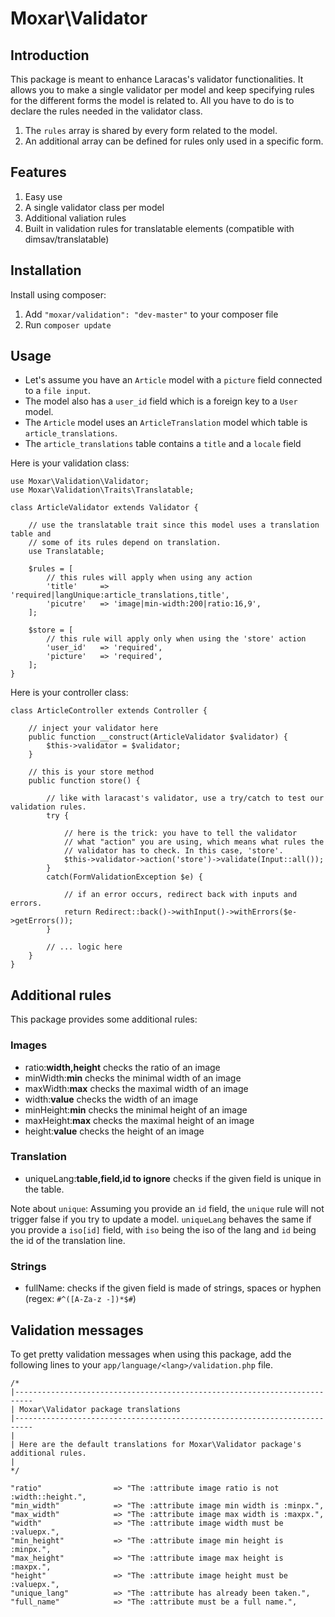 # Moxar\Validator

## Introduction

This package is meant to enhance Laracas's validator functionalities. It allows you to make a single validator per model and keep specifying rules for the different forms the model is related to. All you have to do is to declare the rules needed in the validator class.

1. The `rules` array is shared by every form related to the model.
2. An additional array can be defined for rules only used in a specific form.

## Features

1. Easy use
2. A single validator class per model
3. Additional valiation rules
4. Built in validation rules for translatable elements (compatible with dimsav/translatable)

## Installation

Install using composer:

1. Add `"moxar/validation": "dev-master"` to your composer file
2. Run `composer update`

## Usage

* Let's assume you have an `Article` model with a `picture` field connected to a `file input`.
* The model also has a `user_id` field which is a foreign key to a `User` model.
* The `Article` model uses an `ArticleTranslation` model which table is `article_translations`.
* The `article_translations` table contains a `title` and a `locale` field

Here is your validation class:

    use Moxar\Validation\Validator;
    use Moxar\Validation\Traits\Translatable;

    class ArticleValidator extends Validator {
    
        // use the translatable trait since this model uses a translation table and 
        // some of its rules depend on translation.
        use Translatable;
    
        $rules = [
            // this rules will apply when using any action
            'title'     => 'required|langUnique:article_translations,title',
            'picutre'   => 'image|min-width:200|ratio:16,9',
        ];
        
        $store = [
            // this rule will apply only when using the 'store' action
            'user_id'   => 'required',
            'picture'   => 'required',
        ];
    }
    
Here is your controller class:

    class ArticleController extends Controller {
    
        // inject your validator here
        public function __construct(ArticleValidator $validator) {
            $this->validator = $validator;
        }
    
        // this is your store method
        public function store() {
        
            // like with laracast's validator, use a try/catch to test our validation rules.
            try {
            
                // here is the trick: you have to tell the validator 
                // what "action" you are using, which means what rules the
                // validator has to check. In this case, 'store'.
                $this->validator->action('store')->validate(Input::all());
            }
            catch(FormValidationException $e) {
            
                // if an error occurs, redirect back with inputs and errors.
                return Redirect::back()->withInput()->withErrors($e->getErrors());
            }
            
            // ... logic here
        }
    }

## Additional rules

This package provides some additional rules:

### Images
* ratio:**width,height** checks the ratio of an image
* minWidth:**min** checks the minimal width of an image
* maxWidth:**max** checks the maximal width of an image
* width:**value** checks the width of an image
* minHeight:**min** checks the minimal height of an image
* maxHeight:**max** checks the maximal height of an image
* height:**value** checks the height of an image

### Translation

* uniqueLang:**table,field,id to ignore** checks if the given field is unique in the table.

Note about `unique`: Assuming you provide an `id` field, the `unique` rule will not trigger false if you try to update a model.
`uniqueLang` behaves the same if you provide a `iso[id]` field, with `iso` being the iso of the lang and `id` being the id of the translation line.

### Strings

* fullName: checks if the given field is made of strings, spaces or hyphen (regex: `#^([A-Za-z -])*$#`)

## Validation messages

To get pretty validation messages when using this package, add the following lines to your `app/language/<lang>/validation.php` file.

    /*
    |--------------------------------------------------------------------------
    | Moxar\Validator package translations
    |--------------------------------------------------------------------------
    |
    | Here are the default translations for Moxar\Validator package's additional rules.
    |
    */
    
    "ratio"                => "The :attribute image ratio is not :width::height.",
    "min_width"            => "The :attribute image min width is :minpx.",
    "max_width"            => "The :attribute image max width is :maxpx.",
    "width"                => "The :attribute image width must be :valuepx.",
    "min_height"           => "The :attribute image min height is :minpx.",
    "max_height"           => "The :attribute image max height is :maxpx.",
    "height"               => "The :attribute image height must be :valuepx.",
    "unique_lang"          => "The :attribute has already been taken.",
    "full_name"            => "The :attribute must be a full name.",
